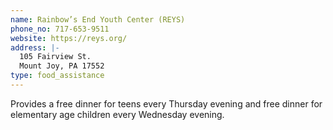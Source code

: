```yaml
---
name: Rainbow’s End Youth Center (REYS)
phone_no: 717-653-9511
website: https://reys.org/
address: |-
  105 Fairview St.
  Mount Joy, PA 17552
type: food_assistance
---
```

Provides a free dinner for teens every Thursday evening and free dinner for elementary age children every Wednesday evening.